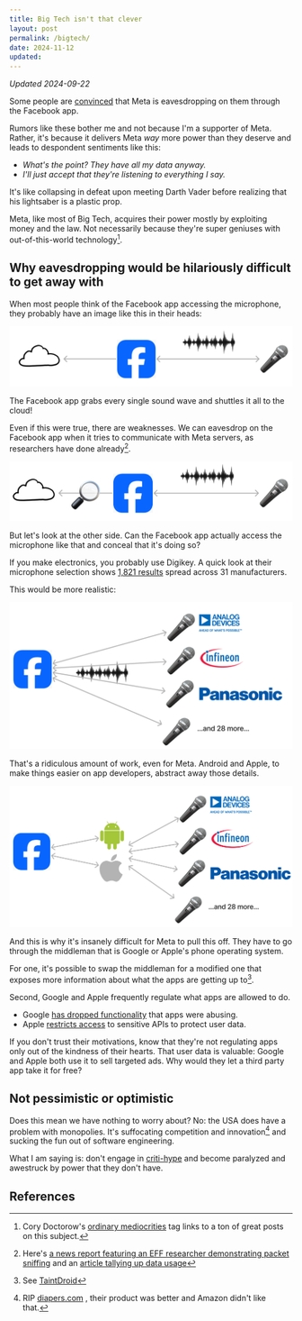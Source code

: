 ```yaml
---
title: Big Tech isn't that clever
layout: post
permalink: /bigtech/
date: 2024-11-12
updated: 
---
```


*Updated 2024-09-22*

Some people are [convinced](https://www.reddit.com/r/privacy/comments/xvhfmw/facebook_is_listening_really/) that Meta is eavesdropping on them through the Facebook app. 

Rumors like these bother me and not because I'm a supporter of Meta. Rather, it's because it delivers Meta *way* more power than they deserve and leads to despondent sentiments like this: 
- *What's the point? They have all my data anyway.*
- *I'll just accept that they're listening to everything I say.*

It's like collapsing in defeat upon meeting Darth Vader before realizing that his lightsaber is a plastic prop. 

Meta, like most of Big Tech, acquires their power mostly by exploiting money and the law. Not necessarily because they're super geniuses with out-of-this-world technology[^1]. 

## Why eavesdropping would be hilariously difficult to get away with

When most people think of the Facebook app accessing the microphone, they probably have an image like this in their heads:

![fb-to-internet-1](/assets/fb-to-internet-1.png)

The Facebook app grabs every single sound wave and shuttles it all to the cloud! 

Even if this were true, there are weaknesses. 
We can eavesdrop on the Facebook app when it tries to communicate with Meta servers, as researchers have done already[^2]. 

![fb-to-internet-packet-sniff](/assets/fb-to-internet-packet-sniff.png)

But let's look at the other side. Can the Facebook app actually access the microphone like that and conceal that it's doing so? 

If you make electronics, you probably use Digikey. A quick look at their microphone selection shows [1,821 results](https://www.digikey.com/en/products/filter/microphones/158) spread across 31 manufacturers. 

This would be more realistic:

![fb-app-microphone-chaos](/assets/fb-app-microphone-chaos.png)

That's a ridiculous amount of work, even for Meta. 
Android and Apple, to make things easier on app developers, abstract away those details. 

![fb-to-app-platform-to-mic](/assets/fb-to-app-platform-to-mic.png)

And this is why it's insanely difficult for Meta to pull this off. 
They have to go through the middleman that is Google or Apple's phone operating system. 

For one, it's possible to swap the middleman for a modified one that exposes more information about what the apps are getting up to[^3].  

Second, Google and Apple frequently regulate what apps are allowed to do. 
- Google [has dropped functionality](https://www.adweek.com/programmatic/google-quietly-cuts-access-to-api-exposing-sensitive-user-data/) that apps were abusing. 
- Apple [restricts access](https://www.securityweek.com/apple-lists-apis-that-developers-can-only-use-for-good-reason/) to sensitive APIs to protect user data. 

If you don't trust their motivations, know that they're not regulating apps only out of the kindness of their hearts. That user data is valuable: Google and Apple both use it to sell targeted ads. Why would they let a third party app take it for free? 

## Not pessimistic or optimistic

Does this mean we have nothing to worry about? No: the USA does have a problem with monopolies. It's suffocating competition and innovation[^4] and sucking the fun out of software engineering. 

What I am saying is: don't engage in [criti-hype](https://sts-news.medium.com/youre-doing-it-wrong-notes-on-criticism-and-technology-hype-18b08b4307e5) and become paralyzed and awestruck by power that they don't have. 


## References

[^1]: Cory Doctorow's [ordinary mediocrities](https://pluralistic.net/tag/ordinary-mediocrities/) tag links to a ton of great posts on this subject. 
[^2]: Here's [a news report featuring an EFF researcher demonstrating packet sniffing](https://www.cbsnews.com/video/are-smartphones-eavesdropping-and-targeting-us-with-ads/)  and an [article tallying up data usage](https://newatlas.com/computers/facebook-not-secretly-listening-conversations/) 
[^3]: See [TaintDroid](http://www.appanalysis.org) 
[^4]: RIP [diapers.com](https://arstechnica.com/tech-policy/2020/07/emails-detail-amazons-plan-to-crush-a-startup-rival-with-price-cuts/) , their product was better and Amazon didn't like that. 

